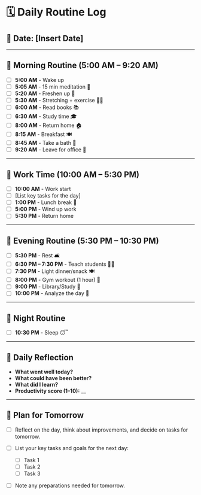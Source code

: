 # 🗓️ Daily Routine Log

## 📅 Date: [Insert Date]

---

## 🌅 Morning Routine (5:00 AM – 9:20 AM)
- [ ] **5:00 AM** - Wake up
- [ ] **5:05 AM** - 15 min meditation 🧘
- [ ] **5:20 AM** - Freshen up 🚿
- [ ] **5:30 AM** - Stretching + exercise 🏋️‍♂️
- [ ] **6:00 AM** - Read books 📚
- [ ] **6:30 AM** - Study time 🎓
- [ ] **8:00 AM** - Return home 🏠
- [ ] **8:15 AM** - Breakfast 🍽️
- [ ] **8:45 AM** - Take a bath 🛁
- [ ] **9:20 AM** - Leave for office 🏢

---

## 💼 Work Time (10:00 AM – 5:30 PM)
- [ ] **10:00 AM** - Work start
- [ ] [List key tasks for the day]
- [ ] **1:00 PM** - Lunch break 🥗
- [ ] **5:00 PM** - Wind up work
- [ ] **5:30 PM** - Return home

---

## 🌇 Evening Routine (5:30 PM – 10:30 PM)
- [ ] **5:30 PM** - Rest 🛋️
- [ ] **6:30 PM – 7:30 PM** - Teach students 👨‍🏫
- [ ] **7:30 PM** - Light dinner/snack 🍽️
- [ ] **8:00 PM** - Gym workout (1 hour) 💪
- [ ] **9:00 PM** - Library/Study 🧠
- [ ] **10:00 PM** - Analyze the day 🧾

---

## 🌙 Night Routine
- [ ] **10:30 PM** - Sleep 😴

---

## 🔄 Daily Reflection
- **What went well today?**
- **What could have been better?**
- **What did I learn?**
- **Productivity score (1–10):** __

---

## 📝 Plan for Tomorrow
- [ ] Reflect on the day, think about improvements, and decide on tasks for tomorrow.
- [ ] List your key tasks and goals for the next day:
  - [ ] Task 1
  - [ ] Task 2
  - [ ] Task 3
- [ ] Note any preparations needed for tomorrow.

